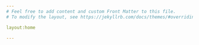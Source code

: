 ```yaml
---
# Feel free to add content and custom Front Matter to this file.
# To modify the layout, see https://jekyllrb.com/docs/themes/#overriding-theme-defaults

layout:home

---
```

